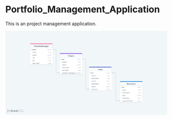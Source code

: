 # Portfolio_Management_Application
This is an project management application.

![ER Diagram](./images/drawSQL-portfolio-management-application-export-2023-07-18.png)
